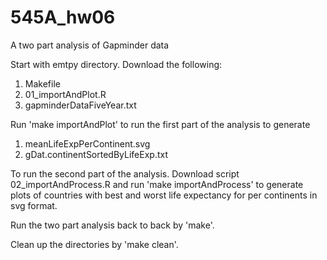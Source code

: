 545A_hw06
=========

A two part analysis of Gapminder data

Start with emtpy directory.  Download the following:
1. Makefile
2. 01_importAndPlot.R
3. gapminderDataFiveYear.txt

Run 'make importAndPlot' to run the first part of the analysis to generate
1. meanLifeExpPerContinent.svg
2. gDat.continentSortedByLifeExp.txt

To run the second part of the analysis.  Download script 02_importAndProcess.R and 
run 'make importAndProcess' to generate plots of countries with best and worst life
expectancy for per continents in svg format.

Run the two part analysis back to back by 'make'.

Clean up the directories by 'make clean'.
